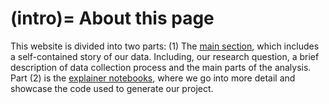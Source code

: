 (intro)=
About this page
==============


This website is divided into two parts: (1) The [main section](main), which includes a self-contained story of our data. Including, our research question, a brief description of data collection process and the main parts of the analysis. Part (2) is the [explainer notebooks](explainer), where we go into more detail and showcase the code used to generate our project. 